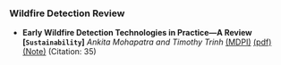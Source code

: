 ### Wildfire Detection Review
- **Early Wildfire Detection Technologies in Practice—A Review**
 **[`Sustainability`]** *Ankita Mohapatra and Timothy Trinh* [(MDPI)](https://www.mdpi.com/2071-1050/14/19/12270) [(pdf)](./Early%20Wildfire%20Detection%20Technologies%20in%20Practice—A%20Review.pdf) [(Note)](./notes/early_fire_review.md) (Citation: 35)